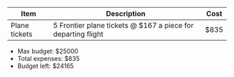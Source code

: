 |Item|Description|Cost|
|----|-----------|----|
|Plane tickets|5 Frontier plane tickets @ $167 a piece for departing flight|$835|

- Max budget:     $25000
- Total expenses:   $835
- Budget left:    $24165

